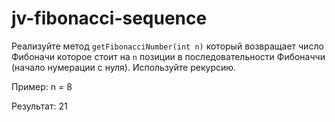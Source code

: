 # jv-fibonacci-sequence
Реализуйте метод `getFibonacciNumber(int n)` который возвращает число Фибоначи которое
стоит на `n` позиции в последовательности Фибоначчи (начало нумерации с нуля).
Используйте рекурсию.

Пример: n = 8

Результат: 21
